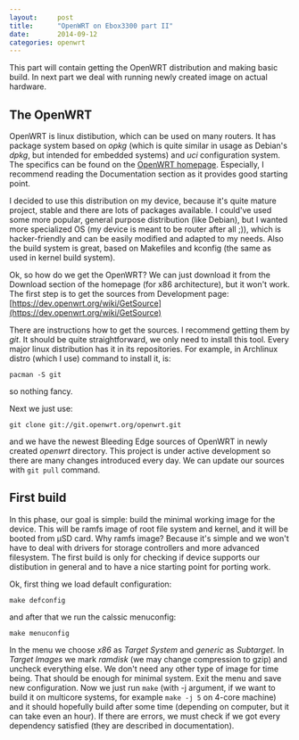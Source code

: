 ```yaml
---
layout:     post
title:      "OpenWRT on Ebox3300 part II"
date:       2014-09-12
categories: openwrt
---
```


This part will contain getting the OpenWRT distribution and making basic
build. In next part we deal with running newly created image on actual
hardware.

The OpenWRT
-----------

OpenWRT is linux distibution, which can be used on many routers. It has
package system based on _opkg_ (which is quite similar in usage as Debian's
_dpkg_, but intended for embedded systems) and _uci_ configuration system.
The specifics can be found on the [OpenWRT homepage](https://openwrt.org/).
Especially, I recommend reading the Documentation section as it provides
good starting point.

I decided to use this distribution on my device, because it's quite mature
project, stable and there are lots of packages available. I could've
used some more popular, general purpose distribution (like Debian), but I
wanted more specialized OS (my device is meant to be router after all ;)),
which is hacker-friendly and can be easily modified and adapted to my needs.
Also the build system is great, based on Makefiles and kconfig (the same as
used in kernel build system).

Ok, so how do we get the OpenWRT? We can just download it from the Download
section of the homepage (for x86 architecture), but it won't work. The first
step is to get the sources from Development page: 
[https://dev.openwrt.org/wiki/GetSource](https://dev.openwrt.org/wiki/GetSource)

There are instructions how to get the sources. I recommend getting them by _git_.
It should be quite straightforward, we only need to install this tool. Every
major linux distribution has it in its repositories. For example, in 
Archlinux distro (which I use) command to install it, is:

```pacman -S git```

so nothing fancy.

Next we just use:

```git clone git://git.openwrt.org/openwrt.git```

and we have the newest Bleeding Edge sources of OpenWRT in newly created 
_openwrt_ directory. This project is under active development so there
are many changes introduced every day. We can update our sources with 
```git pull``` command.

First build
-----------

In this phase, our goal is simple: build the minimal working image for
the device. This will be ramfs image of root file system and kernel, and it 
will be booted from µSD card. Why ramfs image? Because it's simple and we
won't have to deal with drivers for storage controllers and more advanced
filesystem. The first build is only for checking if device supports our
distibution in general and to have a nice starting point for porting work.

Ok, first thing we load default configuration:

```make defconfig```

and after that we run the calssic menuconfig:

```make menuconfig```

In the menu we choose _x86_ as _Target System_  and _generic_ as _Subtarget_.
In _Target Images_ we mark _ramdisk_ (we may change compression to gzip) and
uncheck everything else. We don't need any other type of image for time being.
That should be enough for minimal system. Exit the menu and save new 
configuration. Now we just run ```make``` (with -j argument, if we want to
build it on multicore systems, for example ```make -j 5``` on 4-core machine) 
and it should hopefully build after some time (depending on computer, but it
can take even an hour). If there are errors, we must check if we got 
every dependency satisfied (they are described in documentation).

